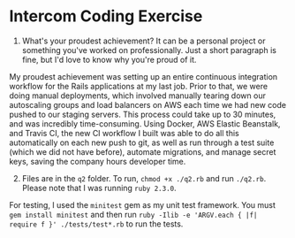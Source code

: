 # Intercom Coding Exercise

1. What's your proudest achievement? It can be a personal project or something you've worked 
on professionally. Just a short paragraph is fine, but I'd love to know why you're proud of it.

My proudest achievement was setting up an entire continuous integration workflow for 
the Rails applications at my last job. Prior to that, we were doing manual deployments, 
which involved manually tearing down our autoscaling groups and load balancers on AWS 
each time we had new code pushed to our staging servers. This process could take up 
to 30 minutes, and was incredibly time-consuming. Using Docker, AWS Elastic Beanstalk, 
and Travis CI, the new CI workflow I built was able to do all this automatically on 
each new push to git, as well as run through a test suite (which we did not have before), 
automate migrations, and manage secret keys, saving the company hours developer time.

2. Files are in the `q2` folder. To run, `chmod +x ./q2.rb` and run `./q2.rb`. Please note that I was running `ruby 2.3.0`.

For testing, I used the `minitest` gem as my unit test framework. You must `gem install minitest` and then run `ruby -Ilib -e 'ARGV.each { |f| require f }' ./tests/test*.rb` to run the tests.